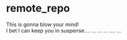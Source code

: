# remote_repo
This is gonna blow your mind!  
I bet I can keep you in suspense....
...
...
...
....
...

